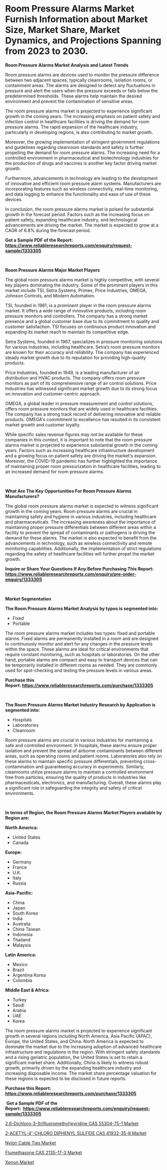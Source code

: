 <p><h1>Room Pressure Alarms Market Furnish Information about Market Size, Market Share, Market Dynamics, and Projections Spanning from 2023 to 2030.</h1></p><p><strong>Room Pressure Alarms Market Analysis and Latest Trends</strong></p>
<p><p>Room pressure alarms are devices used to monitor the pressure difference between two adjacent spaces, typically cleanrooms, isolation rooms, or containment areas. The alarms are designed to detect any fluctuations in pressure and alert the users when the pressure exceeds or falls below the predetermined thresholds. These alarms help maintain the desired environment and prevent the contamination of sensitive areas.</p><p>The room pressure alarms market is projected to experience significant growth in the coming years. The increasing emphasis on patient safety and infection control in healthcare facilities is driving the demand for room pressure alarms. The rapid expansion of the healthcare industry, particularly in developing regions, is also contributing to market growth.</p><p>Moreover, the growing implementation of stringent government regulations and guidelines regarding cleanroom standards and safety is further propelling the demand for room pressure alarms. The increasing need for a controlled environment in pharmaceutical and biotechnology industries for the production of drugs and vaccines is another key factor driving market growth.</p><p>Furthermore, advancements in technology are leading to the development of innovative and efficient room pressure alarm systems. Manufacturers are incorporating features such as wireless connectivity, real-time monitoring, and data logging to enhance the functionality and ease of use of these devices.</p><p>In conclusion, the room pressure alarms market is poised for substantial growth in the forecast period. Factors such as the increasing focus on patient safety, expanding healthcare industry, and technological advancements are driving the market. The market is expected to grow at a CAGR of 6.8% during the forecast period.</p></p>
<p><strong>Get a Sample PDF of the Report:&nbsp; <a href="https://www.reliableresearchreports.com/enquiry/request-sample/1333305">https://www.reliableresearchreports.com/enquiry/request-sample/1333305</a></strong></p>
<p>&nbsp;</p>
<p><strong>Room Pressure Alarms Major Market Players</strong></p>
<p><p>The global room pressure alarms market is highly competitive, with several key players dominating the industry. Some of the prominent players in this market include TSI, Setra Systems, Primex, Price Industries, OMEGA, Johnson Controls, and Modern Automation.</p><p>TSI, founded in 1961, is a prominent player in the room pressure alarms market. It offers a wide range of innovative products, including room pressure monitors and controllers. The company has a strong market presence and a global customer base due to its commitment to quality and customer satisfaction. TSI focuses on continuous product innovation and expanding its market reach to maintain its competitive edge.</p><p>Setra Systems, founded in 1967, specializes in pressure monitoring solutions for various industries, including healthcare. Setra’s room pressure monitors are known for their accuracy and reliability. The company has experienced steady market growth due to its reputation for providing high-quality products.</p><p>Price Industries, founded in 1949, is a leading manufacturer of air distribution and HVAC products. The company offers room pressure monitors as part of its comprehensive range of air control solutions. Price Industries has witnessed significant market growth due to its strong focus on innovation and customer-centric approach.</p><p>OMEGA, a global leader in pressure measurement and control solutions, offers room pressure monitors that are widely used in healthcare facilities. The company has a strong track record of delivering innovative and reliable products. OMEGA's commitment to excellence has resulted in its consistent market growth and customer loyalty.</p><p>While specific sales revenue figures may not be available for these companies in this context, it is important to note that the room pressure alarms market is projected to experience substantial growth in the coming years. Factors such as increasing healthcare infrastructure development and a growing focus on patient safety are driving the market's expansion. Moreover, the COVID-19 pandemic has further highlighted the importance of maintaining proper room pressurization in healthcare facilities, leading to an increased demand for room pressure alarms.</p></p>
<p>&nbsp;</p>
<p><strong>What Are The Key Opportunities For Room Pressure Alarms Manufacturers?</strong></p>
<p><p>The global room pressure alarms market is expected to witness significant growth in the coming years. Room pressure alarms are crucial in maintaining safety and hygiene in various industries, including healthcare and pharmaceuticals. The increasing awareness about the importance of maintaining proper pressure differentials between different areas within a facility to prevent the spread of contaminants or pathogens is driving the demand for these alarms. The market is also expected to benefit from the advancements in technology, such as wireless connectivity and remote monitoring capabilities. Additionally, the implementation of strict regulations regarding the safety of healthcare facilities will further propel the market growth.</p></p>
<p><strong>Inquire or Share Your Questions If Any Before Purchasing This Report: <a href="https://www.reliableresearchreports.com/enquiry/pre-order-enquiry/1333305">https://www.reliableresearchreports.com/enquiry/pre-order-enquiry/1333305</a></strong></p>
<p>&nbsp;</p>
<p><strong>Market Segmentation</strong></p>
<p><strong>The Room Pressure Alarms Market Analysis by types is segmented into:</strong></p>
<p><ul><li>Fixed</li><li>Portable</li></ul></p>
<p><p>The room pressure alarms market includes two types: fixed and portable alarms. Fixed alarms are permanently installed in a room and are designed to continuously monitor and alert for any changes in the pressure levels within the space. These alarms are ideal for critical environments that require constant monitoring, such as hospitals or laboratories. On the other hand, portable alarms are compact and easy to transport devices that can be temporarily installed in different rooms as needed. They are commonly used for spot-checking and testing the pressure levels in various areas.</p></p>
<p><strong>Purchase this Report:&nbsp;<a href="https://www.reliableresearchreports.com/purchase/1333305">https://www.reliableresearchreports.com/purchase/1333305</a></strong></p>
<p>&nbsp;</p>
<p><strong>The Room Pressure Alarms Market Industry Research by Application is segmented into:</strong></p>
<p><ul><li>Hospitals</li><li>Laboratories</li><li>Cleanroom</li></ul></p>
<p><p>Room pressure alarms are crucial in various industries for maintaining a safe and controlled environment. In hospitals, these alarms ensure proper isolation and prevent the spread of airborne contaminants between different areas, such as operating rooms and patient rooms. Laboratories also rely on these alarms to maintain specific pressure differentials, preventing cross-contamination and guaranteeing accuracy in experiments. Similarly, cleanrooms utilize pressure alarms to maintain a controlled environment free from particles, ensuring the quality of products in industries like pharmaceuticals, electronics, and manufacturing. Overall, these alarms play a significant role in safeguarding the integrity and safety of critical environments.</p></p>
<p>&nbsp;</p>
<p><strong>In terms of Region, the Room Pressure Alarms Market Players available by Region are:</strong></p>
<p>
    <p> <strong> North America: </strong>
        <ul>
            <li>United States</li>
            <li>Canada</li>
        </ul>
        </p> 
    <p> <strong> Europe: </strong>
        <ul>
            <li>Germany</li>
            <li>France</li>
            <li>U.K.</li>
            <li>Italy</li>
            <li>Russia</li>
        </ul>
        </p> 
    <p> <strong> Asia-Pacific: </strong>
        <ul>
            <li>China</li>
            <li>Japan</li>
            <li>South Korea</li>
            <li>India</li>
            <li>Australia</li>
            <li>China Taiwan</li>
            <li>Indonesia</li>
            <li>Thailand</li>
            <li>Malaysia</li>
        </ul>
        </p> 
    <p> <strong> Latin America: </strong>
        <ul>
            <li>Mexico</li>
            <li>Brazil</li>
            <li>Argentina Korea</li>
            <li>Colombia</li>
        </ul>
        </p> 
    <p> <strong> Middle East & Africa: </strong>
        <ul>
            <li>Turkey</li>
            <li>Saudi</li>
            <li>Arabia</li>
            <li>UAE</li>
            <li>Korea</li>
        </ul>
    </p>
    </p>
<p><p>The room pressure alarms market is projected to experience significant growth in several regions including North America, Asia Pacific (APAC), Europe, the United States, and China. North America is expected to dominate the market due to the increasing adoption of advanced healthcare infrastructure and regulations in the region. With stringent safety standards and a rising geriatric population, the United States is set to retain a significant market share. Additionally, China is likely to witness robust growth, primarily driven by the expanding healthcare industry and increasing disposable income. The market share percentage valuation for these regions is expected to be disclosed in future reports.</p></p>
<p><strong>Purchase this Report: <a href="https://www.reliableresearchreports.com/purchase/1333305">https://www.reliableresearchreports.com/purchase/1333305</a></strong></p>
<p>&nbsp;<strong>Get a Sample PDF of the Report:&nbsp;&nbsp;<a href="https://www.reliableresearchreports.com/enquiry/request-sample/1333305">https://www.reliableresearchreports.com/enquiry/request-sample/1333305</a></strong></p>
<p><strong></strong></p>
<p><p><a href="https://www.linkedin.com/pulse/26-dichloro-3-trifluoromethylpyridine-cas/">2,6-Dichloro-3-(trifluoromethyl)pyridine CAS 55304-75-1 Market</a></p><p><a href="https://www.linkedin.com/pulse/2-acetyl-4-chloro-diphenyl-sulfide-cas-41932-35-8-market-share/">2-ACETYL-4'-CHLORO DIPHENYL SULFIDE CAS 41932-35-8 Market</a></p><p><a href="https://medium.com/@nathanl41025/nylon-cable-ties-market-size-growth-forecast-2023-2030-476736c81ab7">Nylon Cable Ties Market</a></p><p><a href="https://www.linkedin.com/pulse/flumethasone-cas-2135-17-3-market-research-report-unlocks-analysis/">Flumethasone CAS 2135-17-3 Market</a></p><p><a href="https://medium.com/@keygreen5469/xenon-market-size-growth-forecast-2023-2030-d5de22584764">Xenon Market</a></p></p>